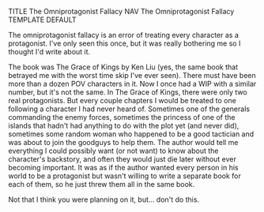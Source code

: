 TITLE The Omniprotagonist Fallacy
NAV The Omniprotagonist Fallacy
TEMPLATE DEFAULT

The omniprotagonist fallacy is an error of treating every character as a protagonist. I've only seen this once, but it was really bothering me so I thought I'd write about it.

The book was The Grace of Kings by Ken Liu (yes, the same book that betrayed me with the worst time skip I've ever seen). There must have been more than a dozen POV characters in it. Now I once had a WIP with a similar number, but it's not the same. In The Grace of Kings, there were only two real protagonists. But every couple chapters I would be treated to one following a character I had never heard of. Sometimes one of the generals commanding the enemy forces, sometimes the princess of one of the islands that hadn't had anything to do with the plot yet (and never did), sometimes some random woman who happened to be a good tactician and was about to join the goodguys to help them. The author would tell me everything I could possibly want (or not want) to know about the character's backstory, and often they would just die later without ever becoming important. It was as if the author wanted every person in his world to be a protagonist but wasn't willing to write a separate book for each of them, so he just threw them all in the same book.

Not that I think you were planning on it, but... don't do this.
